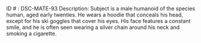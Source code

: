 ID # : DSC-MATE-93
Description: Subject is a male humanoid of the species human, aged early twenties. He wears a hoodie that conceals his head, except for his ski goggles that cover his eyes. His face features a constant smile, and he is often seen wearing a silver chain around his neck and smoking a cigarette.